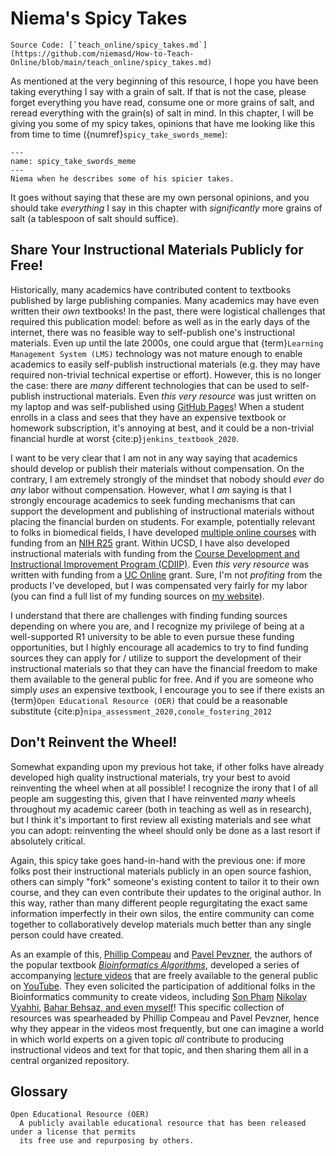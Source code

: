 # Niema's Spicy Takes

```{note}
Source Code: [`teach_online/spicy_takes.md`](https://github.com/niemasd/How-to-Teach-Online/blob/main/teach_online/spicy_takes.md)
```

As mentioned at the very beginning of this resource,
I hope you have been taking everything I say with a grain of salt.
If that is not the case,
please forget everything you have read,
consume one or more grains of salt,
and reread everything with the grain(s) of salt in mind.
In this chapter,
I will be giving you some of my spicy takes,
opinions that have me looking like this from time to time
({numref}`spicy_take_swords_meme`):

```{figure} ../images/spicy_take_swords_meme.jpg
---
name: spicy_take_swords_meme
---
Niema when he describes some of his spicier takes.
```

It goes without saying that these are my own personal opinions,
and you should take *everything* I say in this chapter
with *significantly* more grains of salt
(a tablespoon of salt should suffice).

## Share Your Instructional Materials Publicly for Free!

Historically,
many academics have contributed content to textbooks published by large publishing companies.
Many academics may have even written their *own* textbooks!
In the past,
there were logistical challenges that required this publication model:
before as well as in the early days of the internet,
there was no feasible way to self-publish one's instructional materials.
Even up until the late 2000s,
one could argue that {term}`Learning Management System (LMS)` technology was not mature enough to
enable academics to easily self-publish instructional materials
(e.g. they may have required non-trivial technical expertise or effort).
However, this is no longer the case:
there are *many* different technologies that can be used to self-publish instructional materials.
Even *this very resource* was just written on my laptop and was self-published using [GitHub Pages](https://pages.github.com)!
When a student enrolls in a class and sees that they have an expensive textbook or homework subscription,
it's annoying at best,
and it could be a non-trivial financial hurdle at worst {cite:p}`jenkins_textbook_2020`.

I want to be very clear that I am not in any way saying that academics should develop or publish their materials without compensation.
On the contrary,
I am extremely strongly of the mindset that nobody should *ever* do *any* labor without compensation.
However, what I *am* saying is that
I strongly encourage academics to seek funding mechanisms that can support the development and publishing of instructional materials
without placing the financial burden on students.
For example,
potentially relevant to folks in biomedical fields,
I have developed [multiple online courses](https://reporter.nih.gov/project-details/9935824)
with funding from an [NIH R25](https://researchtraining.nih.gov/programs/other-training-related/R25) grant.
Within UCSD,
I have also developed instructional materials with funding from the
[Course Development and Instructional Improvement Program (CDIIP)](https://academicaffairs.ucsd.edu/evc/cdiip.html).
Even *this very resource* was written with funding from a
[UC Online](https://www.ucop.edu/educational-innovations-services/programs-and-initiatives/ilti/about.html) grant.
Sure, I'm not *profiting* from the products I've developed,
but I was compensated very fairly for my labor
(you can find a full list of my funding sources on [my website](https://niema.net/awards/#funding)).

I understand that there are challenges with finding funding sources depending on where you are,
and I recognize my privilege of being at a well-supported R1 university to be able to even pursue these funding opportunities,
but I highly encourage all academics to try to find funding sources they can apply for / utilize
to support the development of their instructional materials
so that they can have the financial freedom to make them available to the general public for free.
And if you are someone who simply *uses* an expensive textbook,
I encourage you to see if there exists an {term}`Open Educational Resource (OER)`
that could be a reasonable substitute {cite:p}`nipa_assessment_2020,conole_fostering_2012`

## Don't Reinvent the Wheel!

Somewhat expanding upon my previous hot take,
if other folks have already developed high quality instructional materials,
try your best to avoid reinventing the wheel when at all possible!
I recognize the irony that I of all people am suggesting this,
given that I have reinvented *many* wheels throughout my academic career
(both in teaching as well as in research),
but I think it's important to first review all existing materials and see what you can adopt:
reinventing the wheel should only be done as a last resort if absolutely critical.

Again, this spicy take goes hand-in-hand with the previous one:
if more folks post their instructional materials publicly in an open source fashion,
others can simply "fork" someone's existing content to tailor it to their own course,
and they can even contribute their updates to the original author.
In this way,
rather than many different people regurgitating the exact same information imperfectly in their own silos,
the entire community can come together to collaboratively develop materials much better than any single person could have created.

As an example of this,
[Phillip Compeau](https://compeau.cbd.cmu.edu/) and [Pavel Pevzner](https://bioalgorithms.ucsd.edu/),
the authors of the popular textbook
[*Bioinformatics Algorithms*](https://www.bioinformaticsalgorithms.org/),
developed a series of accompanying [lecture videos](https://www.bioinformaticsalgorithms.org/lecture-videos)
that are freely available to the general public on [YouTube](https://www.youtube.com/@bioinfalgorithms/playlists).
They even solicited the participation of additional folks in the Bioinformatics community to create videos,
including [Son Pham](https://www.youtube.com/watch?v=Lqyh9RD5BSc&list=PLQ-85lQlPqFNGdaeGpV8dPEeSm3AChb6L&index=3)
[Nikolay Vyahhi](https://www.youtube.com/watch?v=Npv180dQ_4Y&list=PLQ-85lQlPqFNmbPEsMoxb5dM5qtRaVShn&index=8),
[Bahar Behsaz, and even myself](https://www.youtube.com/watch?v=eJxP06h-QxE&list=PLQ-85lQlPqFNqO3jD-woyp7PPQhCsOzcQ&index=5)!
This specific collection of resources was spearheaded by Phillip Compeau and Pavel Pevzner,
hence why they appear in the videos most frequently,
but one can imagine a world in which world experts on a given topic *all* contribute to producing instructional videos and text for that topic,
and then sharing them all in a central organized repository.

## Glossary

```{glossary}
Open Educational Resource (OER)
  A publicly available educational resource that has been released under a license that permits
  its free use and repurposing by others.
```
